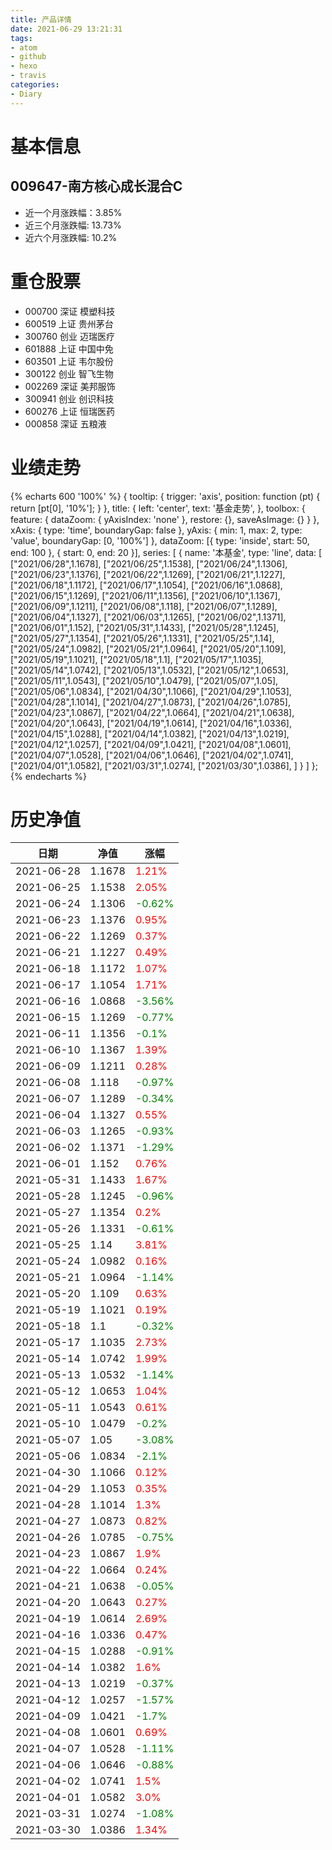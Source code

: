 ```yaml
---
title: 产品详情
date: 2021-06-29 13:21:31
tags:
- atom
- github
- hexo
- travis
categories:
- Diary
---
```


# 基本信息
## 009647-南方核心成长混合C
- 近一个月涨跌幅：3.85%
- 近三个月涨跌幅: 13.73%
- 近六个月涨跌幅: 10.2%

# 重仓股票
- 000700 深证 模塑科技
- 600519 上证 贵州茅台
- 300760 创业 迈瑞医疗
- 601888 上证 中国中免
- 603501 上证 韦尔股份
- 300122 创业 智飞生物
- 002269 深证 美邦服饰
- 300941 创业 创识科技
- 600276 上证 恒瑞医药
- 000858 深证 五粮液
# 业绩走势

{% echarts 600 '100%' %}
{
  tooltip: {
        trigger: 'axis',
        position: function (pt) {
            return [pt[0], '10%'];
        }
    },
    title: {
        left: 'center',
        text: '基金走势',
    },
    toolbox: {
        feature: {
            dataZoom: {
                yAxisIndex: 'none'
            },
            restore: {},
            saveAsImage: {}
        }
    },
    xAxis: {
        type: 'time',
        boundaryGap: false
    },
    yAxis: {
        min: 1,
        max: 2,
        type: 'value',
        boundaryGap: [0, '100%']
    },
    dataZoom: [{
        type: 'inside',
        start: 50,
        end: 100
    }, {
        start: 0,
        end: 20
    }],
    series: [
        {
            name: '本基金',
            type: 'line',
            data: [
["2021/06/28",1.1678],
["2021/06/25",1.1538],
["2021/06/24",1.1306],
["2021/06/23",1.1376],
["2021/06/22",1.1269],
["2021/06/21",1.1227],
["2021/06/18",1.1172],
["2021/06/17",1.1054],
["2021/06/16",1.0868],
["2021/06/15",1.1269],
["2021/06/11",1.1356],
["2021/06/10",1.1367],
["2021/06/09",1.1211],
["2021/06/08",1.118],
["2021/06/07",1.1289],
["2021/06/04",1.1327],
["2021/06/03",1.1265],
["2021/06/02",1.1371],
["2021/06/01",1.152],
["2021/05/31",1.1433],
["2021/05/28",1.1245],
["2021/05/27",1.1354],
["2021/05/26",1.1331],
["2021/05/25",1.14],
["2021/05/24",1.0982],
["2021/05/21",1.0964],
["2021/05/20",1.109],
["2021/05/19",1.1021],
["2021/05/18",1.1],
["2021/05/17",1.1035],
["2021/05/14",1.0742],
["2021/05/13",1.0532],
["2021/05/12",1.0653],
["2021/05/11",1.0543],
["2021/05/10",1.0479],
["2021/05/07",1.05],
["2021/05/06",1.0834],
["2021/04/30",1.1066],
["2021/04/29",1.1053],
["2021/04/28",1.1014],
["2021/04/27",1.0873],
["2021/04/26",1.0785],
["2021/04/23",1.0867],
["2021/04/22",1.0664],
["2021/04/21",1.0638],
["2021/04/20",1.0643],
["2021/04/19",1.0614],
["2021/04/16",1.0336],
["2021/04/15",1.0288],
["2021/04/14",1.0382],
["2021/04/13",1.0219],
["2021/04/12",1.0257],
["2021/04/09",1.0421],
["2021/04/08",1.0601],
["2021/04/07",1.0528],
["2021/04/06",1.0646],
["2021/04/02",1.0741],
["2021/04/01",1.0582],
["2021/03/31",1.0274],
["2021/03/30",1.0386],
]
        }
    ]
};
{% endecharts %}

# 历史净值

| 日期 | 净值 | 涨幅 |
| --- | --- | --- |
|2021-06-28|1.1678|<font color=red>1.21%</font>|
|2021-06-25|1.1538|<font color=red>2.05%</font>|
|2021-06-24|1.1306|<font color=green>-0.62%</font>|
|2021-06-23|1.1376|<font color=red>0.95%</font>|
|2021-06-22|1.1269|<font color=red>0.37%</font>|
|2021-06-21|1.1227|<font color=red>0.49%</font>|
|2021-06-18|1.1172|<font color=red>1.07%</font>|
|2021-06-17|1.1054|<font color=red>1.71%</font>|
|2021-06-16|1.0868|<font color=green>-3.56%</font>|
|2021-06-15|1.1269|<font color=green>-0.77%</font>|
|2021-06-11|1.1356|<font color=green>-0.1%</font>|
|2021-06-10|1.1367|<font color=red>1.39%</font>|
|2021-06-09|1.1211|<font color=red>0.28%</font>|
|2021-06-08|1.118|<font color=green>-0.97%</font>|
|2021-06-07|1.1289|<font color=green>-0.34%</font>|
|2021-06-04|1.1327|<font color=red>0.55%</font>|
|2021-06-03|1.1265|<font color=green>-0.93%</font>|
|2021-06-02|1.1371|<font color=green>-1.29%</font>|
|2021-06-01|1.152|<font color=red>0.76%</font>|
|2021-05-31|1.1433|<font color=red>1.67%</font>|
|2021-05-28|1.1245|<font color=green>-0.96%</font>|
|2021-05-27|1.1354|<font color=red>0.2%</font>|
|2021-05-26|1.1331|<font color=green>-0.61%</font>|
|2021-05-25|1.14|<font color=red>3.81%</font>|
|2021-05-24|1.0982|<font color=red>0.16%</font>|
|2021-05-21|1.0964|<font color=green>-1.14%</font>|
|2021-05-20|1.109|<font color=red>0.63%</font>|
|2021-05-19|1.1021|<font color=red>0.19%</font>|
|2021-05-18|1.1|<font color=green>-0.32%</font>|
|2021-05-17|1.1035|<font color=red>2.73%</font>|
|2021-05-14|1.0742|<font color=red>1.99%</font>|
|2021-05-13|1.0532|<font color=green>-1.14%</font>|
|2021-05-12|1.0653|<font color=red>1.04%</font>|
|2021-05-11|1.0543|<font color=red>0.61%</font>|
|2021-05-10|1.0479|<font color=green>-0.2%</font>|
|2021-05-07|1.05|<font color=green>-3.08%</font>|
|2021-05-06|1.0834|<font color=green>-2.1%</font>|
|2021-04-30|1.1066|<font color=red>0.12%</font>|
|2021-04-29|1.1053|<font color=red>0.35%</font>|
|2021-04-28|1.1014|<font color=red>1.3%</font>|
|2021-04-27|1.0873|<font color=red>0.82%</font>|
|2021-04-26|1.0785|<font color=green>-0.75%</font>|
|2021-04-23|1.0867|<font color=red>1.9%</font>|
|2021-04-22|1.0664|<font color=red>0.24%</font>|
|2021-04-21|1.0638|<font color=green>-0.05%</font>|
|2021-04-20|1.0643|<font color=red>0.27%</font>|
|2021-04-19|1.0614|<font color=red>2.69%</font>|
|2021-04-16|1.0336|<font color=red>0.47%</font>|
|2021-04-15|1.0288|<font color=green>-0.91%</font>|
|2021-04-14|1.0382|<font color=red>1.6%</font>|
|2021-04-13|1.0219|<font color=green>-0.37%</font>|
|2021-04-12|1.0257|<font color=green>-1.57%</font>|
|2021-04-09|1.0421|<font color=green>-1.7%</font>|
|2021-04-08|1.0601|<font color=red>0.69%</font>|
|2021-04-07|1.0528|<font color=green>-1.11%</font>|
|2021-04-06|1.0646|<font color=green>-0.88%</font>|
|2021-04-02|1.0741|<font color=red>1.5%</font>|
|2021-04-01|1.0582|<font color=red>3.0%</font>|
|2021-03-31|1.0274|<font color=green>-1.08%</font>|
|2021-03-30|1.0386|<font color=red>1.34%</font>|
